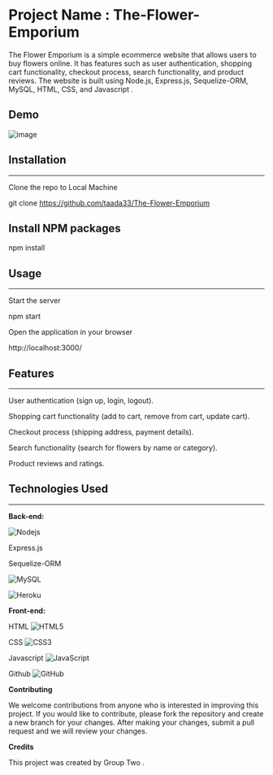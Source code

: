 # Project Name : The-Flower-Emporium

The Flower Emporium is a simple ecommerce website that allows users to buy flowers online. It has features such as user authentication, shopping cart functionality, checkout process, search functionality, and product reviews. The website is built using Node.js, Express.js, Sequelize-ORM, MySQL, HTML, CSS, and  Javascript .



## Demo 

![image](https://user-images.githubusercontent.com/118404373/225479359-31e26438-fe39-4f8a-bedc-439a09af798b.png)




## Installation
***

Clone the repo to Local Machine 

git clone  https://github.com/taada33/The-Flower-Emporium


## Install NPM packages

npm install

## Usage

***
Start the server

npm start

Open the application in your browser

http://localhost:3000/



## Features

***
User authentication (sign up, login, logout).

Shopping cart functionality (add to cart, remove from cart, update cart).

Checkout process (shipping address, payment details).

Search functionality (search for flowers by name or category).

Product reviews and ratings.


## Technologies Used



***

**Back-end:**

![Nodejs](https://img.shields.io/badge/-Nodejs-black?style=flat-square&logo=Node.js)

Express.js

Sequelize-ORM

![MySQL](https://img.shields.io/badge/-MySQL-black?style=flat-square&logo=mysql)

![Heroku](https://img.shields.io/badge/-Heroku-430098?style=flat-square&logo=heroku)



**Front-end:**

HTML  ![HTML5](https://img.shields.io/badge/-HTML5-E34F26?style=flat-square&logo=html5&logoColor=white)

CSS   ![CSS3](https://img.shields.io/badge/-CSS3-1572B6?style=flat-square&logo=css3)

Javascript  ![JavaScript](https://img.shields.io/badge/-JavaScript-black?style=flat-square&logo=javascript)

Github ![GitHub](https://img.shields.io/badge/-GitHub-181717?style=flat-square&logo=github)

**Contributing**

We welcome contributions from anyone who is interested in improving this project. If you would like to contribute, please fork the repository and create a new branch for your changes. After making your changes, submit a pull request and we will review your changes.

**Credits**

This project was created by Group Two .
